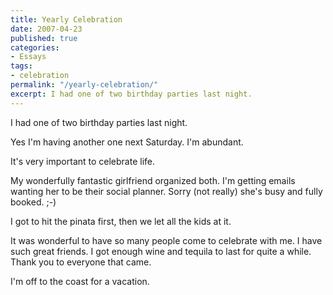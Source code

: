 ```yaml
---
title: Yearly Celebration
date: 2007-04-23
published: true
categories:
- Essays
tags:
- celebration
permalink: "/yearly-celebration/"
excerpt: I had one of two birthday parties last night.
---
```

I had one of two birthday parties last night.

Yes I'm having another one next Saturday.  I'm abundant.

It's very important to celebrate life.

My wonderfully fantastic girlfriend organized both.  I'm getting emails wanting her to be their social planner.  Sorry (not really) she's busy and fully booked. ;-)

I got to hit the pinata first, then we let all the kids at it.

It was wonderful to have so many people come to celebrate with me.  I have such great friends.  I got enough wine and tequila to last for quite a while.  Thank you to everyone that came.

I'm off to the coast for a vacation.
